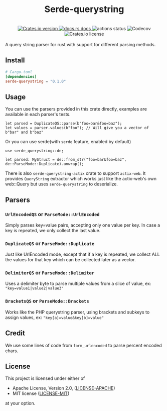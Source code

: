 <h1 align="center">Serde-querystring</h1>
<br />

<div align="center">
  <a href="https://crates.io/crates/serde-querystring">
    <img src="https://img.shields.io/crates/v/serde-querystring.svg?style=flat-square"
    alt="Crates.io version" />
  </a>
  <a href="https://docs.rs/serde-querystring">
    <img src="https://img.shields.io/badge/docs-latest-blue.svg?style=flat-square"
      alt="docs.rs docs" />
  </a>
  <img src="https://img.shields.io/github/actions/workflow/status/pooyamb/serde-querystring/test.yml?style=flat-square" alt="actions status" />
  <img alt="Codecov" src="https://img.shields.io/codecov/c/github/pooyamb/serde-querystring?style=flat-square">
  <img alt="Crates.io license" src="https://img.shields.io/crates/l/serde-querystring?style=flat-square">
</div>

<br>
A query string parser for rust with support for different parsing methods.

## Install

```toml
# Cargo.toml
[dependencies]
serde-querystring = "0.1.0"
```

## Usage

You can use the parsers provided in this crate directly, examples are available in each parser's tests.

```rust,ignore
let parsed = DuplicateQS::parse(b"foo=bar&foo=baz");
let values = parser.values(b"foo"); // Will give you a vector of b"bar" and b"baz"
```

Or you can use serde(with `serde` feature, enabled by default)

```rust,ignore
use serde_querystring::de;

let parsed: MyStruct = de::from_str("foo=bar&foo=baz", de::ParseMode::Duplicate).unwrap();
```

There is also `serde-querystring-actix` crate to support `actix-web`. It provides `QueryString` extractor which works just like the actix-web's own web::Query but uses `serde-querystring` to deserialize.

## Parsers

### `UrlEncodedQS` or `ParseMode::UrlEncoded`

Simply parses key=value pairs, accepting only one value per key. In case a key is repeated, we only collect the last value.

### `DuplicateQS` or `ParseMode::Duplicate`

Just like UrlEncoded mode, except that if a key is repeated, we collect ALL the values for that key which can be collected later as a vector.

### `DelimiterQS` or `ParseMode::Delimiter`

Uses a delimiter byte to parse multiple values from a slice of value, ex: `"key=value1|value2|value3"`

### `BracketsQS` or `ParseMode::Brackets`

Works like the PHP querystring parser, using brackets and subkeys to assign values, ex: `"key[a]=value&key[b]=value"`

## Credit

We use some lines of code from `form_urlencoded` to parse percent encoded chars.

## License

This project is licensed under either of

- Apache License, Version 2.0, ([LICENSE-APACHE](LICENSE-APACHE))
- MIT license ([LICENSE-MIT](LICENSE-MIT))

at your option.
